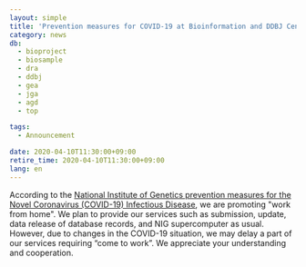 ```yaml
---
layout: simple
title: 'Prevention measures for COVID-19 at Bioinformation and DDBJ Center'
category: news
db:
  - bioproject
  - biosample
  - dra
  - ddbj
  - gea
  - jga
  - agd
  - top

tags:
  - Announcement

date: 2020-04-10T11:30:00+09:00
retire_time: 2020-04-10T11:30:00+09:00
lang: en
---
```


<p>According to the <a href="https://www.nig.ac.jp/nig/about-nig/covid19bcp">National Institute of Genetics prevention measures for the Novel Coronavirus (COVID-19) Infectious Disease</a>, we are promoting "work from home". We plan to provide our services such as submission, update, data release of database records, and NIG supercomputer as usual. However, due to changes in the COVID-19 situation, we may delay a part of our services requiring “come to work”. We appreciate your understanding and cooperation.</p>
